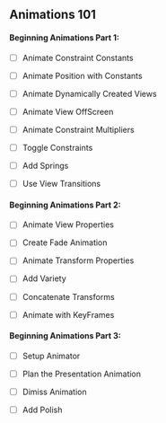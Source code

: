 ## Animations 101

#### Beginning Animations Part 1:

- [ ] Animate Constraint Constants
- [ ] Animate Position with Constants
- [ ] Animate Dynamically Created Views
- [ ] Animate View OffScreen
- [ ] Animate Constraint Multipliers
- [ ] Toggle Constraints
- [ ] Add Springs
- [ ] Use View Transitions


#### Beginning Animations Part 2:

- [ ] Animate View Properties
- [ ] Create Fade Animation
- [ ] Animate Transform Properties
- [ ] Add Variety
- [ ] Concatenate Transforms
- [ ] Animate with KeyFrames


#### Beginning Animations Part 3:

- [ ] Setup Animator
- [ ] Plan the Presentation Animation
- [ ] Dimiss Animation
- [ ] Add Polish


